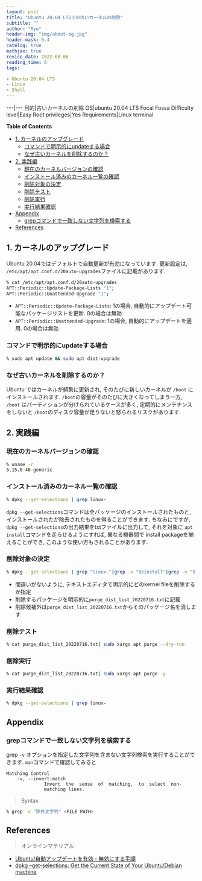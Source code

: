 ```yaml
---
layout: post
title: "Ubuntu 20.04 LTSでの古いカーネルの削除"
subtitle: ""
author: "Ryo"
header-img: "img/about-bg.jpg"
header-mask: 0.4
catelog: true
mathjax: true
revise_date: 2022-08-06
reading_time: 6
tags:

- Ubuntu 20.04 LTS
- Linux
- Shell
---
```


---|---
目的|古いカーネルの削除
OS|ubuntu 20.04 LTS Focal Fossa
Difficulty level|Easy
Root privileges|Yes
Requirements|Linux terminal

**Table of Contents**
<!-- START doctoc generated TOC please keep comment here to allow auto update -->
<!-- DON'T EDIT THIS SECTION, INSTEAD RE-RUN doctoc TO UPDATE -->

- [1. カーネルのアップグレード](#1-%E3%82%AB%E3%83%BC%E3%83%8D%E3%83%AB%E3%81%AE%E3%82%A2%E3%83%83%E3%83%97%E3%82%B0%E3%83%AC%E3%83%BC%E3%83%89)
  - [コマンドで明示的にupdateする場合](#%E3%82%B3%E3%83%9E%E3%83%B3%E3%83%89%E3%81%A7%E6%98%8E%E7%A4%BA%E7%9A%84%E3%81%ABupdate%E3%81%99%E3%82%8B%E5%A0%B4%E5%90%88)
  - [なぜ古いカーネルを削除するのか？](#%E3%81%AA%E3%81%9C%E5%8F%A4%E3%81%84%E3%82%AB%E3%83%BC%E3%83%8D%E3%83%AB%E3%82%92%E5%89%8A%E9%99%A4%E3%81%99%E3%82%8B%E3%81%AE%E3%81%8B)
- [2. 実践編](#2-%E5%AE%9F%E8%B7%B5%E7%B7%A8)
  - [現在のカーネルバージョンの確認](#%E7%8F%BE%E5%9C%A8%E3%81%AE%E3%82%AB%E3%83%BC%E3%83%8D%E3%83%AB%E3%83%90%E3%83%BC%E3%82%B8%E3%83%A7%E3%83%B3%E3%81%AE%E7%A2%BA%E8%AA%8D)
  - [インストール済みのカーネル一覧の確認](#%E3%82%A4%E3%83%B3%E3%82%B9%E3%83%88%E3%83%BC%E3%83%AB%E6%B8%88%E3%81%BF%E3%81%AE%E3%82%AB%E3%83%BC%E3%83%8D%E3%83%AB%E4%B8%80%E8%A6%A7%E3%81%AE%E7%A2%BA%E8%AA%8D)
  - [削除対象の決定](#%E5%89%8A%E9%99%A4%E5%AF%BE%E8%B1%A1%E3%81%AE%E6%B1%BA%E5%AE%9A)
  - [削除テスト](#%E5%89%8A%E9%99%A4%E3%83%86%E3%82%B9%E3%83%88)
  - [削除実行](#%E5%89%8A%E9%99%A4%E5%AE%9F%E8%A1%8C)
  - [実行結果確認](#%E5%AE%9F%E8%A1%8C%E7%B5%90%E6%9E%9C%E7%A2%BA%E8%AA%8D)
- [Appendix](#appendix)
  - [grepコマンドで一致しない文字列を検索する](#grep%E3%82%B3%E3%83%9E%E3%83%B3%E3%83%89%E3%81%A7%E4%B8%80%E8%87%B4%E3%81%97%E3%81%AA%E3%81%84%E6%96%87%E5%AD%97%E5%88%97%E3%82%92%E6%A4%9C%E7%B4%A2%E3%81%99%E3%82%8B)
- [References](#references)

<!-- END doctoc generated TOC please keep comment here to allow auto update -->

## 1. カーネルのアップグレード

Ubuntu 20.04ではデフォルトで自動更新が有効になっています. 
更新設定は, `/etc/apt/apt.conf.d/20auto-upgrades`ファイルに記載があります.

```zsh
% cat /etc/apt/apt.conf.d/20auto-upgrades                      
APT::Periodic::Update-Package-Lists "1";
APT::Periodic::Unattended-Upgrade "1";
```

- `APT::Periodic::Update-Package-Lists`: 1の場合, 自動的にアップデート可能なパッケージリストを更新. 0の場合は無効
- `APT::Periodic::Unattended-Upgrade`: 1の場合, 自動的にアップデートを適用. 0の場合は無効

### コマンドで明示的にupdateする場合

```zsh
% sudo apt update && sudo apt dist-upgrade
```

### なぜ古いカーネルを削除するのか？

Ubuntu ではカーネルが頻繁に更新され, そのたびに新しいカーネルが `/boot` にインストールされます. 
`/boot`の容量がそのたびに大きくなってしまう一方, `/boot` はパーティションが分けられているケースが多く,
定期的にメンテナンスをしないと `/boot`のディスク容量が足りないと怒られるリスクがあります.


## 2. 実践編

### 現在のカーネルバージョンの確認

```zsh
% uname -r
5.15.0-46-generic
```

### インストール済みのカーネル一覧の確認

```zsh
% dpkg --get-selections | grep linux-
```

`dpkg --get-selections`コマンドは全パッケージのインストールされたものと, インストールされたが除去されたものを得ることができます.
ちなみにですが, `dpkg --get-selections`の出力結果をtxtファイルに出力して, それを対象に `apt install`コマンドを走らせるようにすれば,
異なる機器間で install packageを揃えることができ, このような使い方もされることがあります.


### 削除対象の決定

```zsh
% dpkg --get-selections | grep "linux-"|grep -v "deinstall"|grep -v "5.15.0-46"|column -t| cut -d" " -f1 > purge_dist_list_20220716.txt
```

- 間違いがないように, テキストエディタで明示的にどのkernel fileを削除するか指定
- 削除するパッケージを明示的に`purge_dist_list_20220716.txt`に記載
- 削除候補外は`purge_dist_list_20220716.txt`からそのパッケージ名を消します


### 削除テスト

```zsh
% cat purge_dist_list_20220716.txt| sudo xargs apt purge --dry-run
```

### 削除実行

```zsh
% cat purge_dist_list_20220716.txt| sudo xargs apt purge -y
```

### 実行結果確認

```zsh
% dpkg --get-selections | grep linux-
```


## Appendix
### grepコマンドで一致しない文字列を検索する

grep `-v` オプションを指定した文字列を含まない文字列検索を実行することができます.
`man`コマンドで確認してみると

```
Matching Control
    -v, --invert-match
              Invert  the  sense  of  matching,  to  select  non-
              matching lines.
```

> Syntax

```zsh
% grep -v "除外文字列" <FILE PATH>
```

## References

> オンラインマテリアル

- [Ubuntu/自動アップデートを有効・無効にする手順](https://linux.just4fun.biz/?Ubuntu/%E8%87%AA%E5%8B%95%E3%82%A2%E3%83%83%E3%83%97%E3%83%87%E3%83%BC%E3%83%88%E3%82%92%E6%9C%89%E5%8A%B9%E3%83%BB%E7%84%A1%E5%8A%B9%E3%81%AB%E3%81%99%E3%82%8B%E6%89%8B%E9%A0%86)
- [dpkg –get-selections: Get the Current State of Your Ubuntu/Debian machine](https://linuxprograms.wordpress.com/2010/05/12/dpkg-get-selections/)